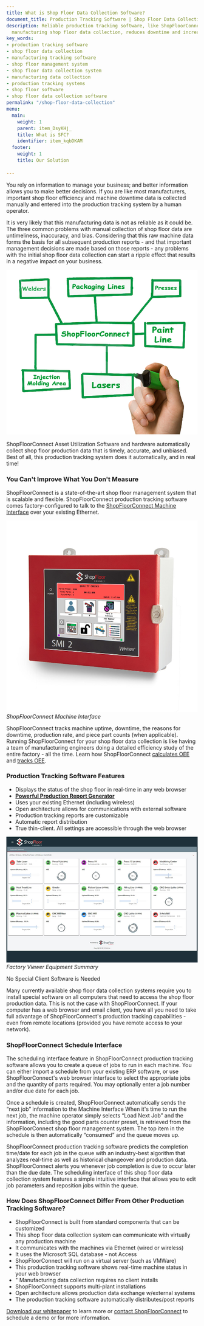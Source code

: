 ```yaml
---
title: What is Shop Floor Data Collection Software?
document_title: Production Tracking Software | Shop Floor Data Collection System
description: Reliable production tracking software, like ShopFloorConnect, improves
  manufacturing shop floor data collection, reduces downtime and increases output.
key_words:
- production tracking software
- shop floor data collection
- manufacturing tracking software
- shop floor management system
- shop floor data collection system
- manufacturing data collection
- production tracking systems
- shop floor software
- shop floor data collection software
permalink: "/shop-floor-data-collection"
menu:
  main:
    weight: 1
    parent: item_DsyKHj_
    title: What is SFC?
    identifier: item_kqbDKAM
  footer:
    weight: 1
    title: Our Solution

---
```

You rely on information to manage your business; and better information allows you to make better decisions. If you are like most manufacturers, important shop floor efficiency and machine downtime data is collected manually and entered into the production tracking system by a human operator.

It is very likely that this manufacturing data is not as reliable as it could be. The three common problems with manual collection of shop floor data are untimeliness, inaccuracy, and bias. Considering that this raw machine data forms the basis for all subsequent production reports - and that important management decisions are made based on those reports - any problems with the initial shop floor data collection can start a ripple effect that results in a negative impact on your business.

![ShopFloorConnect production tracking software offers shop floor data collection for a variety of machines](/uploads/2020/04/15/diagram.jpg)

ShopFloorConnect Asset Utilization Software and hardware automatically collect shop floor production data that is timely, accurate, and unbiased. Best of all, this production tracking system does it automatically, and in real time!

### You Can't Improve What You Don't Measure

ShopFloorConnect is a state-of-the-art shop floor management system that is scalable and flexible. ShopFloorConnect production tracking software comes factory-configured to talk to the [ShopFloorConnect Machine Interface](/machine-monitoring-interface.html) over your existing Ethernet.

![](/uploads/2021/01/17/big-smi-2-linux.jpg)
_ShopFloorConnect Machine Interface_

ShopFloorConnect tracks machine uptime, downtime, the reasons for downtime, production rate, and piece part counts (when applicable). Running ShopFloorConnect for your shop floor data collection is like having a team of manufacturing engineers doing a detailed efficiency study of the entire factory - all the time. Learn how ShopFloorConnect [calculates OEE](/oee-monitoring-system.html) and [tracks OEE](/oee-monitoring-system.html).

### Production Tracking Software Features

* Displays the status of the shop floor in real-time in any web browser
* [**Powerful Production Report Generator**](/sfcreports.html)
* Uses your existing Ethernet (including wireless)
* Open architecture allows for communications with external software
* Production tracking reports are customizable
* Automatic report distribution
* True thin-client. All settings are accessible through the web browser

![ShopFloorConnect manufacturing tracking software provides shop floor data collection in real time](/uploads/2020/04/15/fv.jpg)
_Factory Viewer Equipment Summary_

No Special Client Software is Needed

Many currently available shop floor data collection systems require you to install special software on all computers that need to access the shop floor production data. This is not the case with ShopFloorConnect. If your computer has a web browser and email client, you have all you need to take full advantage of ShopFloorConnect's production tracking capabilities - even from remote locations (provided you have remote access to your network).

### ShopFloorConnect Schedule Interface

The scheduling interface feature in ShopFloorConnect production tracking software allows you to create a queue of jobs to run in each machine. You can either import a schedule from your existing ERP software, or use ShopFloorConnect's web browser interface to select the appropriate jobs and the quantity of parts required. You may optionally enter a job number and/or due date for each job.

Once a schedule is created, ShopFloorConnect automatically sends the “next job” information to the Machine Interface When it's time to run the next job, the machine operator simply selects “Load Next Job” and the information, including the good parts counter preset, is retrieved from the ShopFloorConnect shop floor management system. The top item in the schedule is then automatically “consumed” and the queue moves up.

ShopFloorConnect production tracking software predicts the completion time/date for each job in the queue with an industry-best algorithm that analyzes real-time as well as historical changeover and production data. ShopFloorConnect alerts you whenever job completion is due to occur later than the due date. The scheduling interface of this shop floor data collection system features a simple intuitive interface that allows you to edit job parameters and reposition jobs within the queue.

### How Does ShopFloorConnect Differ From Other Production Tracking Software?

* ShopFloorConnect is built from standard components that can be customized
* This shop floor data collection system can communicate with virtually any production machine
* It communicates with the machines via Ethernet (wired or wireless)
* It uses the Microsoft SQL database - not Access
* ShopFloorConnect will run on a virtual server (such as VMWare)
* This production tracking software shows real-time machine status in your web browser
* " Manufacturing data collection requires no client installs
* ShopFloorConnect supports multi-plant installations
* Open architecture allows production data exchange w/external systems
* The production tracking software automatically distributes/post reports

[Download our whitepaper](/uploads/2020/04/15/SFC_White_Paper.pdf "Download our whitepaper") to learn more or [contact ShopFloorConnect](/contact/schedule-a-demo.html) to schedule a demo or for more information.